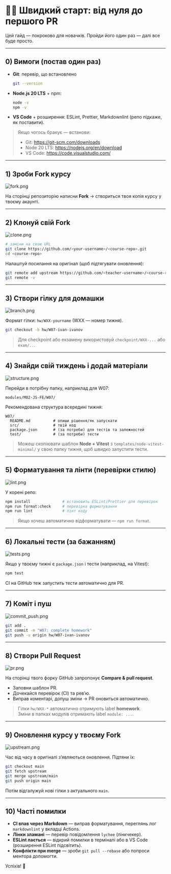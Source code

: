 # 👩‍🎓 Швидкий старт: від нуля до першого PR

Цей гайд — покроково для новачків. Пройди його один раз — далі все буде просто.

---

## 0) Вимоги (постав один раз)
- **Git**: перевір, що встановлено
  ```bash
  git --version
  ```
- **Node.js 20 LTS** + npm:
  ```bash
  node -v
  npm -v
  ```
- **VS Code** + розширення: ESLint, Prettier, Markdownlint (репо підкаже, як поставити).

> Якщо чогось бракує — встанови:  
> - Git: https://git-scm.com/downloads  
> - Node 20 LTS: https://nodejs.org/en/download  
> - VS Code: https://code.visualstudio.com/

---

## 1) Зроби Fork курсу

![fork.png](./images/fork.png)

На сторінці репозиторію натисни **Fork** → створиться твоя копія курсу у твоєму акаунті.

---

## 2) Клонуй свій Fork

![clone.png](./images/clone.png)

```bash
# заміни на свою URL
git clone https://github.com/<your-username>/<course-repo>.git
cd <course-repo>
```

Налаштуй посилання на оригінал (щоб підтягувати оновлення):
```bash
git remote add upstream https://github.com/<teacher-username>/<course-repo>.git
git remote -v
```

---

## 3) Створи гілку для домашки

![branch.png](./images/branch.png)

Формат гілки: `hw/WXX-yourname` (WXX — номер тижня).
```bash
git checkout -b hw/W07-ivan-ivanov
```

> Для checkpoint або екзамену використовуй `checkpoint/WXX-...` або `exam/..`.

---

## 4) Знайди свій тиждень і додай матеріали

![structure.png](./images/structure.png)

Перейди в потрібну папку, наприклад для W07:
```
modules/M02-JS-FE/W07/
```
Рекомендована структура всередині тижня:
```
W07/
  README.md          # опиши рішення/як запускати
  src/               # твій код
  package.json       # (за потреби) для тестів та залежностей
  test/              # (за потреби) тести
```

> Можеш скопіювати шаблон **Node + Vitest** з `templates/node-vitest-minimal/` у свою папку тижня, щоб швидко запустити тести.

---

## 5) Форматування та лінти (перевірки стилю)

![lint.png](./images/lint.png)

У корені репо:
```bash
npm install              # встановить ESLint/Prettier для перевірок
npm run format:check     # перевірка форматування
npm run lint             # лінт коду
```
> Якщо хочеш автоматично відформатувати — `npm run format`.

---

## 6) Локальні тести (за бажанням)

![tests.png](./images/tests.png)

Якщо у твоєму тижні є `package.json` і тести (наприклад, на Vitest):
```bash
npm test
```
CI на GitHub теж запустить тести автоматично для PR.

---

## 7) Коміт і пуш

![commit_push.png](./images/commit_push.png)

```bash
git add .
git commit -m "W07: complete homework"
git push -u origin hw/W07-ivan-ivanov
```

---

## 8) Створи Pull Request

![pr.png](./images/pr.png)

На сторінці твого форку GitHub запропонує **Compare & pull request**.
- Заповни шаблон PR.
- Дочекайся перевірок (CI) та ревʼю.
- Виправ коментарі, допуш зміни → PR оновиться автоматично.

> Гілки `hw/WXX-*` автоматично отримують label **homework**.  
> Зміни в папках модулів отримають label `module: ...`.

---

## 9) Оновлення курсу у твоєму Fork

![upstream.png](./images/upstream.png)

Час від часу в оригіналі зʼявляються оновлення. Підтяни їх:
```bash
git checkout main
git fetch upstream
git merge upstream/main
git push origin main
```
Потім відгалужуй нові гілки з актуального `main`.

---

## 10) Часті помилки
- **CI впав через Markdown** — виправ форматування, переглянь лог `markdownlint` у вкладці Actions.
- **Лінки зламані** — перевір повідомлення `lychee` (лінкчекер).
- **ESLint лається** — відкрий помилки в терміналі або в VS Code (розширення ESLint підсвітить).
- **Конфлікти при merge** — зроби `git pull --rebase` або попроси ментора допомогти.

Успіхів! 🚀
